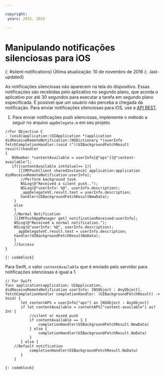 ```yaml
---

copyright:
 years: 2015, 2016

---
```


# Manipulando notificações silenciosas para iOS
{: #silent-notifications}
Última atualização: 10 de novembro de 2016
{: .last-updated}

As notificações silenciosas não aparecem na tela do dispositivo. Essas notificações são recebidas pelo aplicativo no segundo plano, que acorda o aplicativo por até 30 segundos para executar a tarefa em segundo plano especificada. É possível que um usuário não perceba a chegada da notificação. Para enviar notificações silenciosas para iOS, use a [API REST](https://mobile.{DomainName}/imfpush/).   

1. Para enviar notificações push silenciosas, implemente o método a seguir no arquivo `appDelegate.m` em seu projeto.

```
//For Objective C
- (void)application:(UIApplication *)application didReceiveRemoteNotification:(NSDictionary *)userInfo fetchCompletionHandler:(void (^)(UIBackgroundFetchResult
result))handler
{
   NSNumber *contentAvailable = userInfo[@"aps"][@"content-available"];
   if([contentAvailable intValue]== 1){
      [[IMFPushClient sharedInstance] application:application didReceiveRemoteNotification:userInfo];
       //Perform background task
       NSLog(@"Received a silent push..");
       NSLog(@"userInfo: %@", userInfo.description);
       _appDelegateVC.result.text = userInfo.description;
       handler(UIBackgroundFetchResultNewData);
    }
    else
	{
    //Normal Notification
    [[IMFPushAppManager get] notificationReceived:userInfo];
    NSLog(@"Received a normal notification.");
    NSLog(@"userInfo: %@", userInfo.description);
     _appDelegateVC.result.text = userInfo.description;
    handler(UIBackgroundFetchResultNoData);
    }
    //Success
}
```
    {: codeblock}

Para Swift, o valor `contentAvailable` que é enviado pelo servidor para notificações silenciosas é igual a 1.
```
// For Swift
func application(application: UIApplication, didReceiveRemoteNotification userInfo: [NSObject : AnyObject], fetchCompletionHandler completionHandler: (UIBackgroundFetchResult) -> Void) {
       let contentAPS = userInfo["aps"] as [NSObject : AnyObject]
       if let contentAvailable = contentAPS["content-available"] as? Int {
           //silent or mixed push
           if contentAvailable == 1 {
               completionHandler(UIBackgroundFetchResult.NewData)
           } else {
               completionHandler(UIBackgroundFetchResult.NoData)
           }
       } else {
    //Default notification
           completionHandler(UIBackgroundFetchResult.NoData)
       }
    }
```
	{: codeblock}

